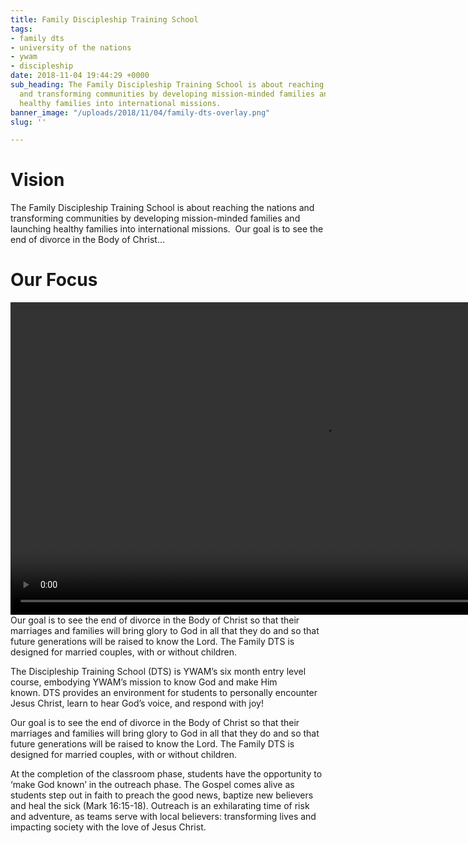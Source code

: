 ```yaml
---
title: Family Discipleship Training School
tags:
- family dts
- university of the nations
- ywam
- discipleship
date: 2018-11-04 19:44:29 +0000
sub_heading: The Family Discipleship Training School is about reaching the nations
  and transforming communities by developing mission-minded families and launching
  healthy families into international missions.
banner_image: "/uploads/2018/11/04/family-dts-overlay.png"
slug: ''

---
```

# Vision

The Family Discipleship Training School is about reaching the nations and transforming communities by developing mission-minded families and launching healthy families into international missions.  Our goal is to see the end of divorce in the Body of Christ…

# Our Focus

<video height="500px" frameborder="0" controls><source src="https://player.vimeo.com/video/103874380" type="video/mp4"></video> Our goal is to see the end of divorce in the Body of Christ so that their marriages and families will bring glory to God in all that they do and so that future generations will be raised to know the Lord. The Family DTS is designed for married couples, with or without children.

The Discipleship Training School (DTS) is YWAM’s six month entry level course, embodying YWAM’s mission to know God and make Him known. DTS provides an environment for students to personally encounter Jesus Christ, learn to hear God’s voice, and respond with joy!

Our goal is to see the end of divorce in the Body of Christ so that their marriages and families will bring glory to God in all that they do and so that future generations will be raised to know the Lord. The Family DTS is designed for married couples, with or without children.

At the completion of the classroom phase, students have the opportunity to ‘make God known’ in the outreach phase. The Gospel comes alive as students step out in faith to preach the good news, baptize new believers and heal the sick (Mark 16:15-18). Outreach is an exhilarating time of risk and adventure, as teams serve with local believers: transforming lives and impacting society with the love of Jesus Christ.